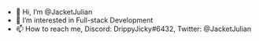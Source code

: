 - 👋 Hi, I’m @JacketJulian
- 👀 I’m interested in Full-stack Development
- 📫 How to reach me, Discord: DrippyJicky#6432, Twitter: @JacketJulian

<!---
JacketJulian/JacketJulian is a ✨ special ✨ repository because its `README.md` (this file) appears on your GitHub profile.
You can click the Preview link to take a look at your changes.
--->
